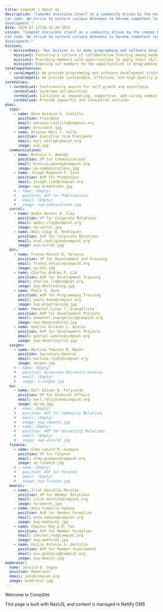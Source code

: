 ```yaml
---
title: CompSAt | About Us
description: "CompSAt envisions itself as a community driven by the common belief that anyone
can code. We strive to nurture curious Ateneans to become competent leaders in software
development."
date: 2020-07-17T20:15:20.591Z
vision: "CompSAt envisions itself as a community driven by the common belief that anyone
can code. We strive to nurture curious Ateneans to become competent leaders in software
development."
mission:
  - missionDesc: "Our mission is to make programming and software development accessible to anyone by:"
    mission1: Fostering a culture of collaborative learning among members through tutorials, workshops, talks, and other initiatives
    mission2: Providing members with opportunities to apply their skills and grow as leaders through events and development projects
    mission3: Exposing our members to the opportunities in programming and development that contribute to expanding their network
coreCompetencies:
  - coreCompet1: We provide programming and software development training that caters to both the interests of the members and meets the demands of the industry through workshops, mentorship programs, and the like.
    coreCompet2: We provide sustainable, effective, and high-quality programming and software development services for students, as well as commercial and non-profit organizations based within and outside the Ateneo community.
coreValues:
  - coreValue1: Continuously aspire for self-growth and excellence
    coreValue2: Leverage collaboration
    coreValue3: Cultivate an empowering, supportive, and caring community
    coreValue4: Provide impactful and innovative services
ebac:
  top2:
    - name: Rene Antonio S. Castillo
      position: President
      email: antonio.castillo@compsat.org
      image: president.jpg
    - name: Kristen Mari J. Valle
      position: Executive Vice President
      email: mari.valle@compsat.org
      image: evp.jpg
  communications:
    - name: Brescia V. Amandy
      position: VP for Communications
      email: brescia.amandy@compsat.org
      image: vp-communications.jpg
    - name: Joseph Raymund F. Izon
      position: AVP for Promotions
      email: joseph.izon@compsat.org
      image: avp-promotions.jpg
    # - name: (Empty)
    #   position: AVP for Publications
    #   email: (Empty)
    #   image: avp-publications.jpg
  correl:
    - name: Aedin Hunter A. Clay
      position: VP for Corporate Relations
      email: aedin.clay@compsat.org
      image: vp-correl.jpg
    - name: Neal Luigi D. Rodriguez
      position: AVP for Corporate Relations
      email: neal.rodriguez@compsat.org
      image: avp-correl.jpg
  dnt:
    - name: Franco Manuel D. Velasco
      position: VP for Development and Training
      email: franco.velasco@compsat.org
      image: vp-dnt.jpg
    - name: Charles Andrew P. Lim
      position: AVP for Development Training
      email: charles.lim@compsat.org
      image: avp-devtraining.jpg
    - name: Paolo G. Dano
      position: AVP for Programming Training
      email: paolo.dano@compsat.org
      image: avp-progtraining.jpg
    - name: Emmanuel Linus T. Evangelista
      position: AVP for Development Projects
      email: emmanuel.evangelista@compsat.org
      image: avp-devprojects1.jpg
    - name: Gabriel Orlando L. Azores
      position: AVP for Development Projects
      email: gabriel.azores@compsat.org
      image: avp-devprojects2.jpg
  secgen:
    - name: Martina Therese R. Reyes
      position: Secretary-General
      email: martina.reyes@compsat.org
      image: secgen.jpg
    # - name: (Empty)
    #   position: Associate Secretary-General
    #   email: (Empty)
    #   image: a-secgen.jpg
  ea:
    - name: Earl Edison B. Felizardo
      position: VP for External Affairs
      email: earl.felizardo@compsat.org
      image: vp-ea.jpg
    # - name: (Empty)
    #   position: AVP for Community Relations
    #   email: (Empty)
    #   image: avp-commrel.jpg
    # - name: (Empty)
    #   position: AVP for University Relations
    #   email: (Empty)
    #   image: avp-univrel.jpg
  finance:
    - name: Elmo Lenard M. Gumapos
      position: VP for Finance
      email: elmo.gumapos@compsat.org
      image: vp-finance.jpg
    # - name: (Empty)
    #   position: AVP for Finance
    #   email: (Empty)
    #   image: avp-finance.jpg
  memrel:
    - name: Irish Danielle Morales
      position: VP for Member Relations
      email: irish.morales@compsat.org
      image: vp-memrel.jpg
    - name: Anna Ysabella Habana
      position: AVP for Member Formation
      email: anna.habana@compsat.org
      image: avp-memform1.jpg
    - name: Chester Rey D.R. Tan
      position: AVP for Member Formation
      email: chester.rey@compsat.org
      image: avp-memform2.jpg
    - name: Emilio Antonio S. Gentolia
      position: AVP for Member Involvement
      email: mio.gentolia@compsat.org
      image: avp-meminv.jpg
moderator:
  name: Jessica O. Sugay
  position: Moderator
  email: jess@compsat.org
  image: moderator.jpg
---
```


Welcome to CompSite

This page is built with NextJS, and content is managed in Netlify CMS
